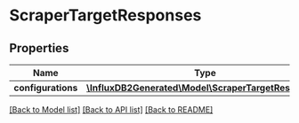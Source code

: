 # ScraperTargetResponses

## Properties
Name | Type | Description | Notes
------------ | ------------- | ------------- | -------------
**configurations** | [**\InfluxDB2Generated\Model\ScraperTargetResponse[]**](ScraperTargetResponse.md) |  | [optional] 

[[Back to Model list]](../README.md#documentation-for-models) [[Back to API list]](../README.md#documentation-for-api-endpoints) [[Back to README]](../README.md)


